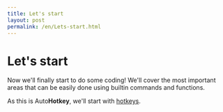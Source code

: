 ```yaml
---
title: Let's start
layout: post
permalink: /en/Lets-start.html
---
```


# Let's start

Now we'll finally start to do some coding! We'll cover the most important areas that can be easily done using builtin commands and functions.

As this is Auto**Hotkey**, we'll start with [hotkeys](Hotkeys.html).
